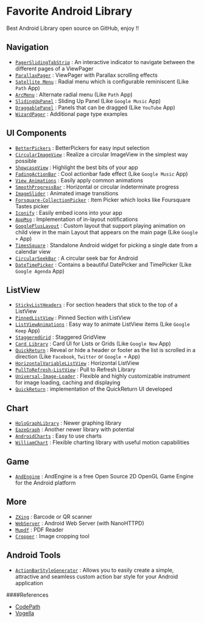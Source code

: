 # Favorite Android Library
Best Android Library open source on GitHub, enjoy !!

Navigation
-----

* [`PagerSlidingTabStrip`](https://github.com/astuetz/PagerSlidingTabStrip) : An interactive indicator to navigate between the different pages of a ViewPager
* [`ParallaxPager`](https://github.com/prolificinteractive/ParallaxPager) : ViewPager with Parallax scrolling effects
* [`Satellite Menu`](https://github.com/siyamed/android-satellite-menu/) : Radial menu which is configurable reminiscent (Like `Path` App)
* [`ArcMenu`](https://github.com/daCapricorn/ArcMenu) : Alternate radial menu (Like `Path` App)
* [`SlidingUpPanel`](https://github.com/umano/AndroidSlidingUpPanel) : Sliding Up Panel (Like `Google Music` App)
* [`DraggablePanel`](https://github.com/pedrovgs/DraggablePanel) : Panels that can be dragged (Like `YouTube` App)
* [`WizardPager`](https://github.com/romannurik/Android-WizardPager) : Additional page type examples

UI Components
-----

* [`BetterPickers`](https://github.com/derekbrameyer/android-betterpickers) : BetterPickers for easy input selection
* [`CircularImageView`](https://github.com/lopspower/CircularImageView) : Realize a circular ImageView in the simplest way possible
* [`ShowcaseView`](https://github.com/amlcurran/ShowcaseView) : Highlight the best bits of your app
* [`FadingActionBar`](https://github.com/ManuelPeinado/FadingActionBar) : Cool actionbar fade effect (Like `Google Music` App)
* [`View Animations`](https://github.com/daimajia/AndroidViewAnimations) : Easily apply common animations
* [`SmoothProgressBar`](https://github.com/castorflex/SmoothProgressBar) : Horizontal or circular indeterminate progress
* [`ImageSlider`](https://github.com/daimajia/AndroidImageSlider) : Animated image transitions
* [`Forsquare-CollectionPicker`](https://github.com/anton46/Foursquare-CollectionPicker) : Item Picker which looks like Foursquare Tastes picker
* [`Iconify`](https://github.com/JoanZapata/android-iconify) : Easily embed icons into your app
* [`AppMsg`](https://github.com/johnkil/Android-AppMsg) : Implementation of in-layout notifications
* [`GooglePlusLayout`](https://github.com/Nammari/GooglePlusLayout) : Custom layout that support playing animation on child view in the main Layout that appears on the main page (Like `Google +` App)
* [`TimesSquare`](https://github.com/square/android-times-square) : Standalone Android widget for picking a single date from a calendar view
* [`CircularSeekBar`](https://github.com/RaghavSood/AndroidCircularSeekBar) : A circular seek bar for Android
* [`DateTimePicker`](https://github.com/flavienlaurent/datetimepicker) : Contains a beautiful DatePicker and TimePicker (Like `Google Agenda` App)

ListView
-----

* [`StickyListHeaders`](https://github.com/emilsjolander/StickyListHeaders) : For section headers that stick to the top of a ListView
* [`PinnedListView`](https://github.com/beworker/pinned-section-listview) : Pinned Section with ListView
* [`ListViewAnimations`](https://github.com/nhaarman/ListViewAnimations) : Easy way to animate ListView items (Like `Google Keep` App)
* [`StaggeredGrid`](https://github.com/etsy/AndroidStaggeredGrid) : Staggered GridView
* [`Card Library`](https://github.com/gabrielemariotti/cardslib) : Card UI for Lists or Grids (Like `Google Now` App)
* [`QuickReturn`](https://github.com/lawloretienne/QuickReturn) : Reveal or hide a header or footer as the list is scrolled in a direction (Like `Facebook`, `Twitter` or `Google +` App)
* [`HorizontalVariableListView`](https://github.com/sephiroth74/HorizontalVariableListView) : Horizontal ListView
* [`PullToRefresh-ListView`](https://github.com/erikwt/PullToRefresh-ListView) : Pull to Refresh Library
* [`Universal-Image-Loader`](https://github.com/nostra13/Android-Universal-Image-Loader) : Flexible and highly customizable instrument for image loading, caching and displaying
* [`QuickReturn`](https://github.com/LarsWerkman/QuickReturnListView) : implementation of the QuickReturn UI developed

Chart
-----

* [`HoloGraphLibrary`](https://github.com/Androguide/HoloGraphLibrary) : Newer graphing library
* [`EazeGraph`](https://github.com/blackfizz/EazeGraph) : Another newer library with potential
* [`AndroidCharts`](https://github.com/HackPlan/AndroidCharts) : Easy to use charts
* [`WilliamChart`](https://github.com/diogobernardino/WilliamChart) : Flexible charting library with useful motion capabilities

Game
-----

* [`AndEngine`](https://github.com/nicolasgramlich/AndEngine) : AndEngine is a free Open Source 2D OpenGL Game Engine for the Android platform

More
-----

* [`ZXing`](https://github.com/zxing/zxing) : Barcode or QR scanner
* [`WebServer`](https://github.com/lopspower/WebServer) : Android Web Server (with NanoHTTPD)
* [`Mupdf`](https://github.com/muennich/mupdf) : PDF Reader
* [`Cropper`](https://github.com/edmodo/cropper) : Image cropping tool

Android Tools
-----

* [`ActionBarStyleGenerator`](https://github.com/jgilfelt/android-actionbarstylegenerator) : Allows you to easily create a simple, attractive and seamless custom action bar style for your Android application


####References

* [CodePath](http://codepath.com/)
* [Vogella](http://www.vogella.com/tutorials/AndroidUsefulLibraries/article.html)

